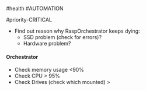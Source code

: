 #health #AUTOMATION 


#priority-CRITICAL
- Find out reason why RaspOrchestrator keeps dying:
  - SSD problem (check for errors)?
  - Hardware problem?



#### Orchestrator

- Check memory usage <90%
- Check CPU > 95%
- Check Drives (check which mounted) >